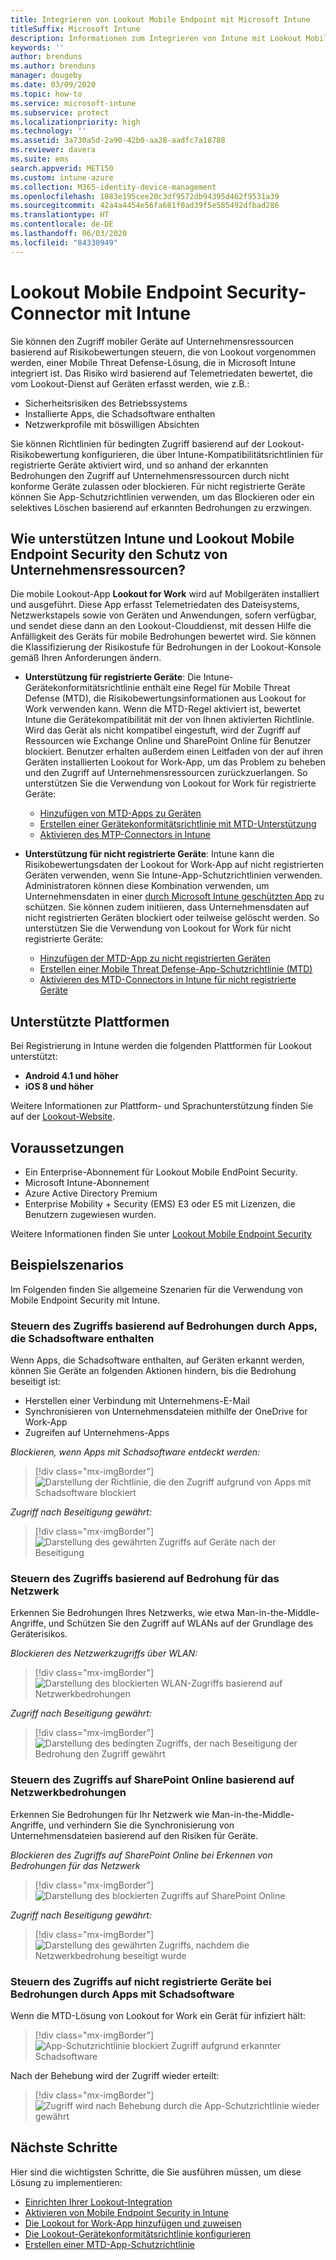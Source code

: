 ```yaml
---
title: Integrieren von Lookout Mobile Endpoint mit Microsoft Intune
titleSuffix: Microsoft Intune
description: Informationen zum Integrieren von Intune mit Lookout Mobile Threat Defense (MTD), um den Zugriff von mobilen Geräten auf Ihre Unternehmensressourcen zu steuern.
keywords: ''
author: brenduns
ms.author: brenduns
manager: dougeby
ms.date: 03/09/2020
ms.topic: how-to
ms.service: microsoft-intune
ms.subservice: protect
ms.localizationpriority: high
ms.technology: ''
ms.assetid: 3a730a5d-2a90-42b0-aa28-aadfc7a18788
ms.reviewer: davera
ms.suite: ems
search.appverid: MET150
ms.custom: intune-azure
ms.collection: M365-identity-device-management
ms.openlocfilehash: 1083e195cee20c3df9572db94395d462f9531a39
ms.sourcegitcommit: 42a4a4454e56fa681f0ad39f5e585492dfbad286
ms.translationtype: HT
ms.contentlocale: de-DE
ms.lasthandoff: 06/03/2020
ms.locfileid: "84330949"
---
```

# <a name="lookout-mobile-endpoint-security-connector-with-intune"></a>Lookout Mobile Endpoint Security-Connector mit Intune

Sie können den Zugriff mobiler Geräte auf Unternehmensressourcen basierend auf Risikobewertungen steuern, die von Lookout vorgenommen werden, einer Mobile Threat Defense-Lösung, die in Microsoft Intune integriert ist. Das Risiko wird basierend auf Telemetriedaten bewertet, die vom Lookout-Dienst auf Geräten erfasst werden, wie z.B.:
- Sicherheitsrisiken des Betriebssystems
- Installierte Apps, die Schadsoftware enthalten
- Netzwerkprofile mit böswilligen Absichten

Sie können Richtlinien für bedingten Zugriff basierend auf der Lookout-Risikobewertung konfigurieren, die über Intune-Kompatibilitätsrichtlinien für registrierte Geräte aktiviert wird, und so anhand der erkannten Bedrohungen den Zugriff auf Unternehmensressourcen durch nicht konforme Geräte zulassen oder blockieren. Für nicht registrierte Geräte können Sie App-Schutzrichtlinien verwenden, um das Blockieren oder ein selektives Löschen basierend auf erkannten Bedrohungen zu erzwingen.

## <a name="how-do-intune-and-lookout-mobile-endpoint-security-help-protect-company-resources"></a>Wie unterstützen Intune und Lookout Mobile Endpoint Security den Schutz von Unternehmensressourcen?

Die mobile Lookout-App **Lookout for Work** wird auf Mobilgeräten installiert und ausgeführt. Diese App erfasst Telemetriedaten des Dateisystems, Netzwerkstapels sowie von Geräten und Anwendungen, sofern verfügbar, und sendet diese dann an den Lookout-Clouddienst, mit dessen Hilfe die Anfälligkeit des Geräts für mobile Bedrohungen bewertet wird. Sie können die Klassifizierung der Risikostufe für Bedrohungen in der Lookout-Konsole gemäß Ihren Anforderungen ändern.

- **Unterstützung für registrierte Geräte**: Die Intune-Gerätekonformitätsrichtlinie enthält eine Regel für Mobile Threat Defense (MTD), die Risikobewertungsinformationen aus Lookout for Work verwenden kann. Wenn die MTD-Regel aktiviert ist, bewertet Intune die Gerätekompatibilität mit der von Ihnen aktivierten Richtlinie. Wird das Gerät als nicht kompatibel eingestuft, wird der Zugriff auf Ressourcen wie Exchange Online und SharePoint Online für Benutzer blockiert. Benutzer erhalten außerdem einen Leitfaden von der auf ihren Geräten installierten Lookout for Work-App, um das Problem zu beheben und den Zugriff auf Unternehmensressourcen zurückzuerlangen. So unterstützen Sie die Verwendung von Lookout for Work für registrierte Geräte:
  - [Hinzufügen von MTD-Apps zu Geräten](../protect/mtd-apps-ios-app-configuration-policy-add-assign.md)
  - [Erstellen einer Gerätekonformitätsrichtlinie mit MTD-Unterstützung](../protect/mtd-device-compliance-policy-create.md)
  - [Aktivieren des MTP-Connectors in Intune](../protect/mtd-connector-enable.md)

- **Unterstützung für nicht registrierte Geräte**: Intune kann die Risikobewertungsdaten der Lookout for Work-App auf nicht registrierten Geräten verwenden, wenn Sie Intune-App-Schutzrichtlinien verwenden. Administratoren können diese Kombination verwenden, um Unternehmensdaten in einer [durch Microsoft Intune geschützten App](../apps/apps-supported-intune-apps.md) zu schützen. Sie können zudem initiieren, dass Unternehmensdaten auf nicht registrierten Geräten blockiert oder teilweise gelöscht werden. So unterstützen Sie die Verwendung von Lookout for Work für nicht registrierte Geräte:
  - [Hinzufügen der MTD-App zu nicht registrierten Geräten](../protect/mtd-add-apps-unenrolled-devices.md)
  - [Erstellen einer Mobile Threat Defense-App-Schutzrichtlinie (MTD)](../protect/mtd-app-protection-policy.md)
  - [Aktivieren des MTD-Connectors in Intune für nicht registrierte Geräte](../protect/mtd-enable-unenrolled-devices.md)

## <a name="supported-platforms"></a>Unterstützte Plattformen

Bei Registrierung in Intune werden die folgenden Plattformen für Lookout unterstützt:

- **Android 4.1 und höher**  
- **iOS 8 und höher**  

Weitere Informationen zur Plattform- und Sprachunterstützung finden Sie auf der [Lookout-Website](https://personal.support.lookout.com/hc/articles/114094140253).  

## <a name="prerequisites"></a>Voraussetzungen

- Ein Enterprise-Abonnement für Lookout Mobile EndPoint Security.  
- Microsoft Intune-Abonnement
- Azure Active Directory Premium
- Enterprise Mobility + Security (EMS) E3 oder E5 mit Lizenzen, die Benutzern zugewiesen wurden.  

Weitere Informationen finden Sie unter [Lookout Mobile Endpoint Security](https://www.lookout.com/products/mobile-endpoint-security)

## <a name="sample-scenarios"></a>Beispielszenarios

Im Folgenden finden Sie allgemeine Szenarien für die Verwendung von Mobile Endpoint Security mit Intune.

### <a name="control-access-based-on-threats-from-malicious-apps"></a>Steuern des Zugriffs basierend auf Bedrohungen durch Apps, die Schadsoftware enthalten

Wenn Apps, die Schadsoftware enthalten, auf Geräten erkannt werden, können Sie Geräte an folgenden Aktionen hindern, bis die Bedrohung beseitigt ist:

- Herstellen einer Verbindung mit Unternehmens-E-Mail
- Synchronisieren von Unternehmensdateien mithilfe der OneDrive for Work-App
- Zugreifen auf Unternehmens-Apps

*Blockieren, wenn Apps mit Schadsoftware entdeckt werden:*

> [!div class="mx-imgBorder"]
> ![Darstellung der Richtlinie, die den Zugriff aufgrund von Apps mit Schadsoftware blockiert](./media/lookout-mobile-threat-defense-connector/malicious-apps-blocked.png)

*Zugriff nach Beseitigung gewährt:*

> [!div class="mx-imgBorder"]
> ![Darstellung des gewährten Zugriffs auf Geräte nach der Beseitigung](./media/lookout-mobile-threat-defense-connector/malicious-apps-unblocked.png)

### <a name="control-access-based-on-threat-to-network"></a>Steuern des Zugriffs basierend auf Bedrohung für das Netzwerk

Erkennen Sie Bedrohungen Ihres Netzwerks, wie etwa Man-in-the-Middle-Angriffe, und Schützen Sie den Zugriff auf WLANs auf der Grundlage des Geräterisikos.

*Blockieren des Netzwerkzugriffs über WLAN:*

> [!div class="mx-imgBorder"]
> ![Darstellung des blockierten WLAN-Zugriffs basierend auf Netzwerkbedrohungen](./media/lookout-mobile-threat-defense-connector/network-wifi-blocked.png)

*Zugriff nach Beseitigung gewährt:*

> [!div class="mx-imgBorder"]
> ![Darstellung des bedingten Zugriffs, der nach Beseitigung der Bedrohung den Zugriff gewährt](./media/lookout-mobile-threat-defense-connector/network-wifi-unblocked.png)

### <a name="control-access-to-sharepoint-online-based-on-threat-to-network"></a>Steuern des Zugriffs auf SharePoint Online basierend auf Netzwerkbedrohungen

Erkennen Sie Bedrohungen für Ihr Netzwerk wie Man-in-the-Middle-Angriffe, und verhindern Sie die Synchronisierung von Unternehmensdateien basierend auf den Risiken für Geräte.

*Blockieren des Zugriffs auf SharePoint Online bei Erkennen von Bedrohungen für das Netzwerk*

> [!div class="mx-imgBorder"]
> ![Darstellung des blockierten Zugriffs auf SharePoint Online](./media/lookout-mobile-threat-defense-connector/network-spo-blocked.png)

*Zugriff nach Beseitigung gewährt:*

> [!div class="mx-imgBorder"]
> ![Darstellung des gewährten Zugriffs, nachdem die Netzwerkbedrohung beseitigt wurde](./media/lookout-mobile-threat-defense-connector/network-spo-unblocked.png)

### <a name="control-access-on-unenrolled-devices-based-on-threats-from-malicious-apps"></a>Steuern des Zugriffs auf nicht registrierte Geräte bei Bedrohungen durch Apps mit Schadsoftware

Wenn die MTD-Lösung von Lookout for Work ein Gerät für infiziert hält:
> [!div class="mx-imgBorder"]
> ![App-Schutzrichtlinie blockiert Zugriff aufgrund erkannter Schadsoftware](./media/lookout-mobile-threat-defense-connector/lookout-app-policy-block.png)

Nach der Behebung wird der Zugriff wieder erteilt:

> [!div class="mx-imgBorder"]
> ![Zugriff wird nach Behebung durch die App-Schutzrichtlinie wieder gewährt](./media/lookout-mobile-threat-defense-connector/lookout-app-policy-remediated.png)

## <a name="next-steps"></a>Nächste Schritte

Hier sind die wichtigsten Schritte, die Sie ausführen müssen, um diese Lösung zu implementieren:

- [Einrichten Ihrer Lookout-Integration](lookout-mtd-connector-integration.md)
- [Aktivieren von Mobile Endpoint Security in Intune](mtd-connector-enable.md)
- [Die Lookout for Work-App hinzufügen und zuweisen](mtd-apps-ios-app-configuration-policy-add-assign.md)
- [Die Lookout-Gerätekonformitätsrichtlinie konfigurieren](mtd-device-compliance-policy-create.md)
- [Erstellen einer MTD-App-Schutzrichtlinie](mtd-app-protection-policy.md)
